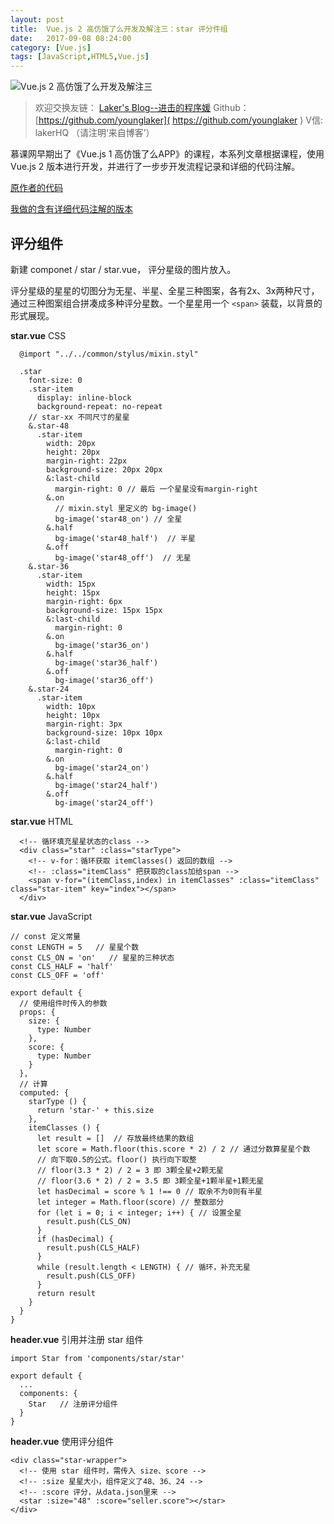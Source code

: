 ```yaml
---
layout: post
title:  Vue.js 2 高仿饿了么开发及解注三：star 评分件组
date:   2017-09-08 08:24:00
category: [Vue.js]
tags: [JavaScript,HTML5,Vue.js]
---
```


![Vue.js 2 高仿饿了么开发及解注三][1]

<!--more-->

> 欢迎交换友链： [Laker's Blog--进击的程序媛]( http://laker.me/blog )
> Github：[https://github.com/younglaker]( https://github.com/younglaker )
> V信: lakerHQ （请注明‘来自博客’）

慕课网早期出了《Vue.js 1 高仿饿了么APP》的课程，本系列文章根据课程，使用 Vue.js 2 版本进行开发，并进行了一步步开发流程记录和详细的代码注解。

[原作者的代码][2]

[我做的含有详细代码注解的版本][3]


## 评分组件

新建 componet / star / star.vue， 评分星级的图片放入。

评分星级的星星的切图分为无星、半星、全星三种图案，各有2x、3x两种尺寸，通过三种图案组合拼凑成多种评分星数。一个星星用一个 `<span>` 装载，以背景的形式展现。

**star.vue** CSS

```
  @import "../../common/stylus/mixin.styl"

  .star
    font-size: 0
    .star-item
      display: inline-block
      background-repeat: no-repeat
    // star-xx 不同尺寸的星星
    &.star-48
      .star-item
        width: 20px
        height: 20px
        margin-right: 22px
        background-size: 20px 20px
        &:last-child
          margin-right: 0 // 最后 一个星星没有margin-right
        &.on
          // mixin.styl 里定义的 bg-image() 
          bg-image('star48_on') // 全星
        &.half
          bg-image('star48_half')  // 半星
        &.off
          bg-image('star48_off')  // 无星
    &.star-36
      .star-item
        width: 15px
        height: 15px
        margin-right: 6px
        background-size: 15px 15px
        &:last-child
          margin-right: 0
        &.on
          bg-image('star36_on')
        &.half
          bg-image('star36_half')
        &.off
          bg-image('star36_off')
    &.star-24
      .star-item
        width: 10px
        height: 10px
        margin-right: 3px
        background-size: 10px 10px
        &:last-child
          margin-right: 0
        &.on
          bg-image('star24_on')
        &.half
          bg-image('star24_half')
        &.off
          bg-image('star24_off')
```
**star.vue** HTML
```
  <!-- 循环填充星星状态的class -->
  <div class="star" :class="starType">
    <!-- v-for：循环获取 itemClasses() 返回的数组 -->
    <!-- :class="itemClass" 把获取的class加给span -->
    <span v-for="(itemClass,index) in itemClasses" :class="itemClass" class="star-item" key="index"></span>
  </div>
```

**star.vue** JavaScript
```
// const 定义常量
const LENGTH = 5   // 星星个数
const CLS_ON = 'on'   // 星星的三种状态
const CLS_HALF = 'half'
const CLS_OFF = 'off'

export default {
  // 使用组件时传入的参数
  props: {
    size: {
      type: Number
    },
    score: {
      type: Number
    }
  },
  // 计算
  computed: {
    starType () {
      return 'star-' + this.size
    },
    itemClasses () {
      let result = []  // 存放最终结果的数组
      let score = Math.floor(this.score * 2) / 2 // 通过分数算星星个数
      // 向下取0.5的公式。floor() 执行向下取整
      // floor(3.3 * 2) / 2 = 3 即 3颗全星+2颗无星
      // floor(3.6 * 2) / 2 = 3.5 即 3颗全星+1颗半星+1颗无星
      let hasDecimal = score % 1 !== 0 // 取余不为0则有半星
      let integer = Math.floor(score) // 整数部分
      for (let i = 0; i < integer; i++) { // 设置全星
        result.push(CLS_ON)
      }
      if (hasDecimal) {
        result.push(CLS_HALF)
      }
      while (result.length < LENGTH) { // 循环，补充无星
        result.push(CLS_OFF)
      }
      return result
    }
  }
}
```

**header.vue** 引用并注册 star 组件
```
import Star from 'components/star/star'

export default {
  ...
  components: {
    Star   // 注册评分组件
  }
}
```

**header.vue** 使用评分组件

```
<div class="star-wrapper">
  <!-- 使用 star 组件时，需传入 size、score -->
  <!-- :size 星星大小，组件定义了48、36、24 -->
  <!-- :score 评分，从data.json里来 -->
  <star :size="48" :score="seller.score"></star>
</div>
```

  [1]: http://77g54f.com1.z0.glb.clouddn.com/bgt-20170620.png?imageView2/1/q/100|watermark/1/image/aHR0cDovLzc3ZzU0Zi5jb20xLnowLmdsYi5jbG91ZGRuLmNvbS9sYWtlcjEucG5n/dissolve/100/gravity/South/dy/10
  [2]: https://github.com/ustbhuangyi/vue-sell
  [3]: https://github.com/younglaker/CometLab/tree/vue-eleme

